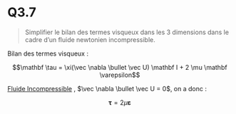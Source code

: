 # Q3.7

> Simplifier le bilan des termes visqueux dans les 3 dimensions dans le cadre d’un fluide newtonien incompressible.

Bilan des termes visqueux :

$$\mathbf \tau = \xi(\vec \nabla \bullet \vec U) \mathbf I + 2 \mu \mathbf \varepsilon$$

[Fluide Incompressible](../Notion/Fluide%20Incompressible.md)  , $\vec \nabla \bullet \vec U = 0$, on a donc :

$$\mathbf \tau = 2 \mu \mathbf \varepsilon$$

